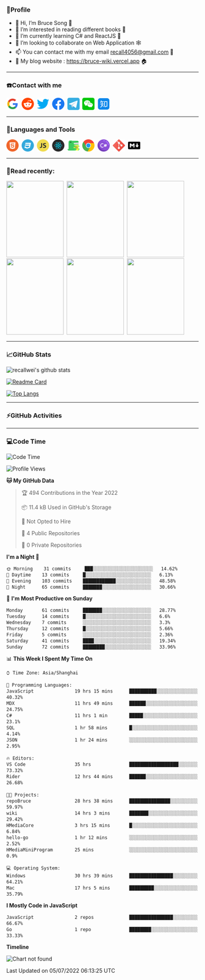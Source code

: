 ### 🦁️Profile

- 👋 Hi, I’m Bruce Song 🦁️
- 👀 I’m interested in reading different books 📖
- 🌱 I’m currently learning C# and ReactJS 🚀
- 💞️ I’m looking to collaborate on Web Application 🕸️
- 📫 You can contact me with my email recall4056@gmail.com 📮
- 📖 My blog website : https://bruce-wiki.vercel.app 🏠

---

### ☎️Contact with me

<img height="32" width="32" src="/img/google.png"/>&nbsp;
<img height="32" width="32" src="/img/reddit.png"/>&nbsp;
<img height="32" width="32" src="/img/twitter.png"/>&nbsp;
<img height="32" width="32" src="/img/facebook.png"/>&nbsp;
<a href="https://t.me/recallwei" target="_blank" rel="noreferrer noopener"><img height="32" width="32" src="/img/telegram.png"/></a>&nbsp;
<img height="32" width="32" src="/img/wechat.png"/>&nbsp;
<img height="32" width="32" src="/img/zhihu.png"/>&nbsp;

---

### 🚀Languages and Tools

<a href="https://bruce-wiki.vercel.app/docs/html" target="_blank" rel="noreferrer noopener"><img height="32" width="32" src="/img/html.png"/></a>&nbsp;
<a href="https://bruce-wiki.vercel.app/docs/css" target="_blank" rel="noreferrer noopener"><img height="32" width="32" src="/img/css.png"/></a>&nbsp;
<a href="https://bruce-wiki.vercel.app/docs/javascript" target="_blank" rel="noreferrer noopener"><img height="32" width="32" src="/img/javascript.png"/></a>&nbsp;
<a href="https://bruce-wiki.vercel.app/docs/react" target="_blank" rel="noreferrer noopener"><img height="32" width="32" src="/img/react.png"/></a>&nbsp;
<a href="https://bruce-wiki.vercel.app/docs/docusaurus" target="_blank" rel="noreferrer noopener"><img height="32" width="32" src="/img/docusaurus.png"/></a>&nbsp;
<img height="32" width="32" src="/img/chrome.png"/>&nbsp;
<a href="https://bruce-wiki.vercel.app/docs/csharp" target="_blank" rel="noreferrer noopener"><img height="32" width="32" src="/img/csharp.png"/></a>&nbsp;
<img height="32" width="32" src="/img/git.png"/>&nbsp;
<a href="https://bruce-wiki.vercel.app/docs/markdown" target="_blank" rel="noreferrer noopener"><img height="32" width="32" src="/img/markdown.png"/></a>&nbsp;

---

### 📖Read recently:

<img height="200" width="150" src="https://img9.doubanio.com/view/subject/s/public/s27283822.jpg"/>&nbsp;
<img height="200" width="150" src="https://img9.doubanio.com/view/subject/l/public/s33524212.jpg"/>&nbsp;
<img height="200" width="150" src="https://img9.doubanio.com/view/subject/m/public/s33460221.jpg"/>&nbsp;
<img height="200" width="150" src="https://img3.doubanio.com/view/subject/l/public/s8958650.jpg"/>&nbsp;
<img height="200" width="150" src="https://img9.doubanio.com/view/subject/l/public/s33703494.jpg"/>&nbsp;
<img height="200" width="150" src="https://img3.doubanio.com/view/subject/l/public/s29820180.jpg"/>&nbsp;

---

### 📈GitHub Stats

![recallwei's github stats](https://github-readme-stats.vercel.app/api?username=recallwei&show_icons=true&theme=dracula&count_private=true&include_all_commits)

<!---
repository 卡片
--->

[![Readme Card](https://github-readme-stats.vercel.app/api/pin/?username=recallwei&repo=recallwei&theme=dracula)](https://github.com/recallwei/daily)

<!---
repository 常用语言 layout=compact（紧凑布局）
--->

[![Top Langs](https://github-readme-stats.vercel.app/api/top-langs/?username=recallwei&layout=compact&theme=dracula)](https://github.com/recallwei/daily)

---

### ⚡️GitHub Activities

<!--START_SECTION:activity-->

<!--END_SECTION:activity-->

---

### 💻Code Time

<!--START_SECTION:waka-->
![Code Time](http://img.shields.io/badge/Code%20Time-0%20secs-blue)

![Profile Views](http://img.shields.io/badge/Profile%20Views-0-blue)

**🐱 My GitHub Data** 

> 🏆 494 Contributions in the Year 2022
 > 
> 📦 11.4 kB Used in GitHub's Storage 
 > 
> 🚫 Not Opted to Hire
 > 
> 📜 4 Public Repositories 
 > 
> 🔑 0 Private Repositories  
 > 
**I'm a Night 🦉** 

```text
🌞 Morning    31 commits     ███░░░░░░░░░░░░░░░░░░░░░░   14.62% 
🌆 Daytime    13 commits     █░░░░░░░░░░░░░░░░░░░░░░░░   6.13% 
🌃 Evening    103 commits    ████████████░░░░░░░░░░░░░   48.58% 
🌙 Night      65 commits     ███████░░░░░░░░░░░░░░░░░░   30.66%

```
📅 **I'm Most Productive on Sunday** 

```text
Monday       61 commits     ███████░░░░░░░░░░░░░░░░░░   28.77% 
Tuesday      14 commits     █░░░░░░░░░░░░░░░░░░░░░░░░   6.6% 
Wednesday    7 commits      ░░░░░░░░░░░░░░░░░░░░░░░░░   3.3% 
Thursday     12 commits     █░░░░░░░░░░░░░░░░░░░░░░░░   5.66% 
Friday       5 commits      ░░░░░░░░░░░░░░░░░░░░░░░░░   2.36% 
Saturday     41 commits     ████░░░░░░░░░░░░░░░░░░░░░   19.34% 
Sunday       72 commits     ████████░░░░░░░░░░░░░░░░░   33.96%

```


📊 **This Week I Spent My Time On** 

```text
⌚︎ Time Zone: Asia/Shanghai

💬 Programming Languages: 
JavaScript               19 hrs 15 mins      ██████████░░░░░░░░░░░░░░░   40.32% 
MDX                      11 hrs 49 mins      ██████░░░░░░░░░░░░░░░░░░░   24.75% 
C#                       11 hrs 1 min        █████░░░░░░░░░░░░░░░░░░░░   23.1% 
SQL                      1 hr 58 mins        █░░░░░░░░░░░░░░░░░░░░░░░░   4.14% 
JSON                     1 hr 24 mins        ░░░░░░░░░░░░░░░░░░░░░░░░░   2.95%

🔥 Editors: 
VS Code                  35 hrs              ██████████████████░░░░░░░   73.32% 
Rider                    12 hrs 44 mins      ██████░░░░░░░░░░░░░░░░░░░   26.68%

🐱‍💻 Projects: 
repoBruce                28 hrs 38 mins      ███████████████░░░░░░░░░░   59.97% 
wiki                     14 hrs 3 mins       ███████░░░░░░░░░░░░░░░░░░   29.42% 
HMediaCore               3 hrs 15 mins       █░░░░░░░░░░░░░░░░░░░░░░░░   6.84% 
hello-go                 1 hr 12 mins        ░░░░░░░░░░░░░░░░░░░░░░░░░   2.52% 
HMediaMiniProgram        25 mins             ░░░░░░░░░░░░░░░░░░░░░░░░░   0.9%

💻 Operating System: 
Windows                  30 hrs 39 mins      ████████████████░░░░░░░░░   64.21% 
Mac                      17 hrs 5 mins       █████████░░░░░░░░░░░░░░░░   35.79%

```

**I Mostly Code in JavaScript** 

```text
JavaScript               2 repos             ████████████████░░░░░░░░░   66.67% 
Go                       1 repo              ████████░░░░░░░░░░░░░░░░░   33.33%

```


**Timeline**

![Chart not found](https://raw.githubusercontent.com/recallwei/recallwei/main/charts/bar_graph.png) 


 Last Updated on 05/07/2022 06:13:25 UTC
<!--END_SECTION:waka-->
<!---
recallwei/recallwei is a ✨ special ✨ repository because its `README.md` (this file) appears on your GitHub profile.
You can click the Preview link to take a look at your changes.
--->
